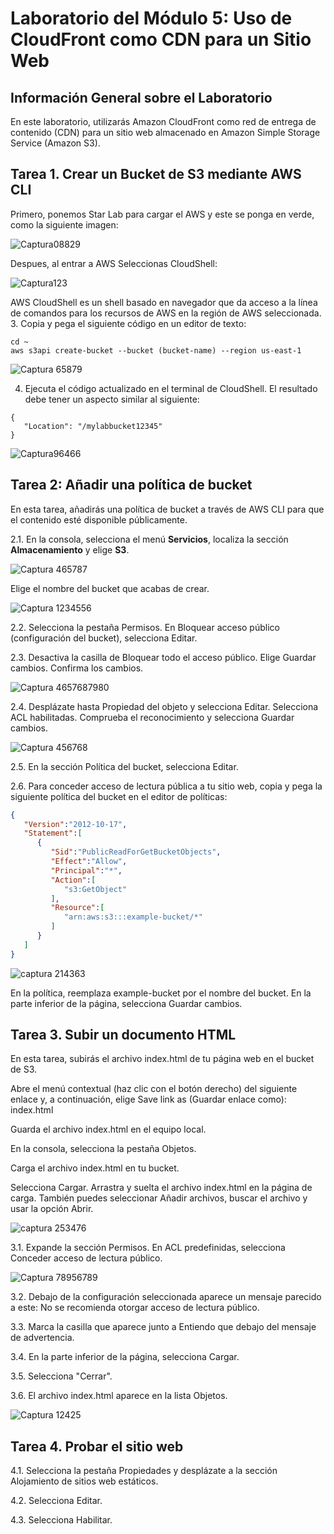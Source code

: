 # Laboratorio del Módulo 5: Uso de CloudFront como CDN para un Sitio Web

## Información General sobre el Laboratorio

En este laboratorio, utilizarás Amazon CloudFront como red de entrega de contenido (CDN) para un sitio web almacenado en Amazon Simple Storage Service (Amazon S3).

## Tarea 1. Crear un Bucket de S3 mediante AWS CLI

Primero, ponemos Star Lab para cargar el AWS y este se ponga en verde, como la siguiente imagen:

![Captura08829](https://github.com/Lila-Huanca/Trabajos-individuales-COMUNICACION-DE-DATOS-Y-REDES/assets/166184502/384d46b6-04f4-44e8-be5f-f6a41ca54a34)

Despues, al entrar a AWS Seleccionas CloudShell:

![Captura123](https://github.com/Lila-Huanca/Trabajos-individuales-COMUNICACION-DE-DATOS-Y-REDES/assets/166184502/8d73af90-8b89-4044-bcf3-c9e5a1808683)

AWS CloudShell es un shell basado en navegador que da acceso a la línea de comandos para los recursos de AWS en la región de AWS seleccionada.
3. Copia y pega el siguiente código en un editor de texto:

```
cd ~
aws s3api create-bucket --bucket (bucket-name) --region us-east-1
```
![Captura 65879](https://github.com/Lila-Huanca/Trabajos-individuales-COMUNICACION-DE-DATOS-Y-REDES/assets/166184502/cd5e1e2b-1997-4203-9b27-b42b75657229)

4. Ejecuta el código actualizado en el terminal de CloudShell.
El resultado debe tener un aspecto similar al siguiente:
```
{
   "Location": "/mylabbucket12345"
}
```
![Captura96466](https://github.com/Lila-Huanca/Trabajos-individuales-COMUNICACION-DE-DATOS-Y-REDES/assets/166184502/2677a82c-7346-4658-bc86-6872b3bf9d86)

## Tarea 2: Añadir una política de bucket

En esta tarea, añadirás una política de bucket a través de AWS CLI para que el contenido esté disponible públicamente.

2.1. En la consola, selecciona el menú **Servicios**, localiza la sección **Almacenamiento** y elige **S3**.

![Captura 465787](https://github.com/Lila-Huanca/Trabajos-individuales-COMUNICACION-DE-DATOS-Y-REDES/assets/166184502/42f252a6-63cb-41a0-a161-69031f8a1f9a)

Elige el nombre del bucket que acabas de crear.

![Captura 1234556](https://github.com/Lila-Huanca/Trabajos-individuales-COMUNICACION-DE-DATOS-Y-REDES/assets/166184502/0e251e6e-eb8a-481d-afa0-a520f3e94f1b)

2.2. Selecciona la pestaña Permisos. En Bloquear acceso público (configuración del bucket), selecciona Editar.

2.3. Desactiva la casilla de Bloquear todo el acceso público. Elige Guardar cambios. Confirma los cambios.

![Captura 4657687980](https://github.com/Lila-Huanca/Trabajos-individuales-COMUNICACION-DE-DATOS-Y-REDES/assets/166184502/b63520b2-3f54-4d15-a3e7-24e267123dbb)

2.4. Desplázate hasta Propiedad del objeto y selecciona Editar. Selecciona ACL habilitadas. Comprueba el reconocimiento y selecciona Guardar cambios.

![Captura 456768](https://github.com/Lila-Huanca/Trabajos-individuales-COMUNICACION-DE-DATOS-Y-REDES/assets/166184502/79a179f4-8027-4081-8981-9b49ff8e7dca)

2.5. En la sección Política del bucket, selecciona Editar.

2.6. Para conceder acceso de lectura pública a tu sitio web, copia y pega la siguiente política del bucket en el editor de políticas:

```json
{
   "Version":"2012-10-17",
   "Statement":[
      {
         "Sid":"PublicReadForGetBucketObjects",
         "Effect":"Allow",
         "Principal":"*",
         "Action":[
            "s3:GetObject"
         ],
         "Resource":[
            "arn:aws:s3:::example-bucket/*"
         ]
      }
   ]
}
```

![captura 214363](https://github.com/Lila-Huanca/Trabajos-individuales-COMUNICACION-DE-DATOS-Y-REDES/assets/166184502/bf656815-1e7b-48b5-a894-e2f1133634a6)

En la política, reemplaza example-bucket por el nombre del bucket. En la parte inferior de la página, selecciona Guardar cambios.

## Tarea 3. Subir un documento HTML
En esta tarea, subirás el archivo index.html de tu página web en el bucket de S3.

Abre el menú contextual (haz clic con el botón derecho) del siguiente enlace y, a continuación, elige Save link as (Guardar enlace como): index.html

Guarda el archivo index.html en el equipo local.

En la consola, selecciona la pestaña Objetos.

Carga el archivo index.html en tu bucket.

Selecciona Cargar.
Arrastra y suelta el archivo index.html en la página de carga. También puedes seleccionar Añadir archivos, buscar el archivo y usar la opción Abrir.

![captura 253476](https://github.com/Lila-Huanca/Trabajos-individuales-COMUNICACION-DE-DATOS-Y-REDES/assets/166184502/46ce4411-1fd5-4084-b81d-8629f2aa9472)

3.1. Expande la sección Permisos.
En ACL predefinidas, selecciona Conceder acceso de lectura público.

![Captura 78956789](https://github.com/Lila-Huanca/Trabajos-individuales-COMUNICACION-DE-DATOS-Y-REDES/assets/166184502/78c976e2-aed2-4d4f-a75a-ed1448c2a988)

3.2. Debajo de la configuración seleccionada aparece un mensaje parecido a este: No se recomienda otorgar acceso de lectura público.

3.3. Marca la casilla que aparece junto a Entiendo que debajo del mensaje de advertencia.

3.4. En la parte inferior de la página, selecciona Cargar.

3.5. Selecciona "Cerrar".

3.6. El archivo index.html aparece en la lista Objetos.

![Captura 12425](https://github.com/Lila-Huanca/Trabajos-individuales-COMUNICACION-DE-DATOS-Y-REDES/assets/166184502/3881865c-1cea-44ef-9bda-941c53f2de62)

## Tarea 4. Probar el sitio web
4.1. Selecciona la pestaña Propiedades y desplázate a la sección Alojamiento de sitios web estáticos.

4.2. Selecciona Editar.

4.3. Selecciona Habilitar.




